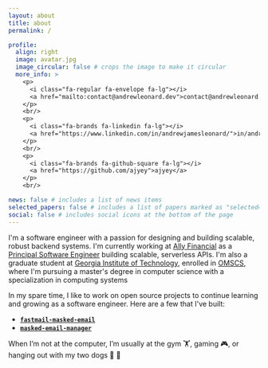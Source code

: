 ```yaml
---
layout: about
title: about
permalink: /

profile:
  align: right
  image: avatar.jpg
  image_circular: false # crops the image to make it circular
  more_info: >
    <p>
      <i class="fa-regular fa-envelope fa-lg"></i>
      <a href="mailto:contact@andrewleonard.dev">contact@andrewleonard.dev</a>
    </p>
    <br/>
    <p>
      <i class="fa-brands fa-linkedin fa-lg"></i>
      <a href="https://www.linkedin.com/in/andrewjamesleonard/">in/andrewjamesleonard</a>
    </p>
    <br/>
    <p>
      <i class="fa-brands fa-github-square fa-lg"></i>
      <a href="https://github.com/ajyey">ajyey</a>
    </p>
    <br/>

news: false # includes a list of news items
selected_papers: false # includes a list of papers marked as "selected={true}"
social: false # includes social icons at the bottom of the page
---
```


I'm a software engineer with a passion for designing and building scalable, robust backend systems. I'm currently working at [Ally Financial](https://www.ally.com/) as a [Principal Software Engineer](https://www.linkedin.com/in/andrewjamesleonard/) building scalable, serverless APIs. I'm also a graduate student at [Georgia Institute of Technology](https://www.gatech.edu/), enrolled in [OMSCS](https://omscs.gatech.edu/), where I'm pursuing a master's degree in computer science with a specialization in computing systems

In my spare time, I like to work on open source projects to continue learning and growing as a software engineer. Here are a few that I've built:

- [**`fastmail-masked-email`**](https://github.com/ajyey/fastmail-masked-email)
- [**`masked-email-manager`**](https://github.com/ajyey/masked-email-manager)

When I’m not at the computer, I’m usually at the gym :weight_lifting:, gaming :video_game:, or hanging out with my two dogs :dog: :dog:

